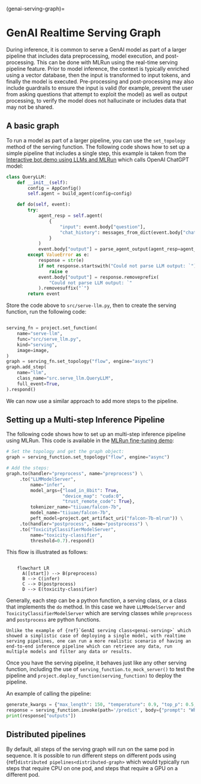 (genai-serving-graph)=
# GenAI Realtime Serving Graph

During inference, it is common to serve a GenAI model as part of a larger pipeline that includes data preprocessing, model execution, and post-processing. This can be done with MLRun using the real-time serving pipeline feature. Prior to model inference, the context is typically enriched using a vector database, then the input is transformed to input tokens, and finally the model is executed. Pre-processing and post-processing may also include guardrails to ensure the input is valid (for example, prevent the user from asking questions that attempt to exploit the model) as well as output processing, to verify the model does not hallucinate or includes data that may not be shared.

## A basic graph

To run a model as part of a larger pipeline, you can use the `set_topology` method of the serving function. The following code shows how to set up a simple pipeline that includes a single step, this example is taken from the [Interactive bot demo using LLMs and MLRun](https://github.com/mlrun/demo-llm-bot) which calls OpenAI ChatGPT model:

```python
class QueryLLM:
    def __init__(self):
        config = AppConfig()
        self.agent = build_agent(config=config)

    def do(self, event):
        try:
            agent_resp = self.agent(
                {
                    "input": event.body["question"],
                    "chat_history": messages_from_dict(event.body["chat_history"]),
                }
            )
            event.body["output"] = parse_agent_output(agent_resp=agent_resp)
        except ValueError as e:
            response = str(e)
            if not response.startswith("Could not parse LLM output: `"):
                raise e
            event.body["output"] = response.removeprefix(
                "Could not parse LLM output: `"
            ).removesuffix("`")
        return event
```

Store the code above to `src/serve-llm.py`, then to create the serving function, run the following code:

```python

serving_fn = project.set_function(
    name="serve-llm",
    func="src/serve_llm.py",
    kind="serving",
    image=image,
)
graph = serving_fn.set_topology("flow", engine="async")
graph.add_step(
    name="llm",
    class_name="src.serve_llm.QueryLLM",
    full_event=True,
).respond()
```

We can now use a similar approach to add more steps to the pipeline.

## Setting up a Multi-step Inference Pipeline

The following code shows how to set up an multi-step inference pipeline using MLRun. This code is available in the [MLRun fine-tuning demo](https://github.com/mlrun/demo-llm-tuning):

```python
# Set the topology and get the graph object:
graph = serving_function.set_topology("flow", engine="async")

# Add the steps:
graph.to(handler="preprocess", name="preprocess") \
     .to("LLMModelServer",
         name="infer",
         model_args={"load_in_8bit": True,
                     "device_map": "cuda:0",
                     "trust_remote_code": True},
         tokenizer_name="tiiuae/falcon-7b",
         model_name="tiiuae/falcon-7b",
         peft_model=project.get_artifact_uri("falcon-7b-mlrun")) \
     .to(handler="postprocess", name="postprocess") \
     .to("ToxicityClassifierModelServer",
         name="toxicity-classifier",
         threshold=0.7).respond()

```

This flow is illustrated as follows:

```{mermaid}

    flowchart LR
      A([start]) --> B(preprocess)
      B --> C(infer)
      C --> D(postprocess)
      D --> E(toxicity-classifier)
```

Generally, each step can be a python function, a serving class, or a class that implements the `do` method. In this case we have `LLMModelServer` and `ToxicityClassifierModelServer` which are serving classes while `preprocess` and `postprocess` are python functions.

```{admonition} Note
Unlike the example of {ref}`GenAI serving class<genai-serving>` which showed a simplistic case of deploying a single model, with realtime serving pipelines, one can run a more realistic scenario of having an end-to-end inference pipeline which can retrieve any data, run multiple models and filter any data or results.
```

Once you have the serving pipeline, it behaves just like any other serving function, including the use of `serving_function.to_mock_server()` to test the pipeline and `project.deploy_function(serving_function)` to deploy the pipeline.

An example of calling the pipeline:

```python
generate_kwargs = {"max_length": 150, "temperature": 0.9, "top_p": 0.5, "top_k": 25, "repetition_penalty": 1.0}
response = serving_function.invoke(path='/predict', body={"prompt": "What is MLRun?", **generate_kwargs})
print(response["outputs"])
```

## Distributed pipelines

By default, all steps of the serving graph will run on the same pod in sequence. It is possible to run different steps on different pods using {ref}`distributed pipelines<distributed-graph>` which would typically run steps that require CPU on one pod, and steps that require a GPU on a different pod.
